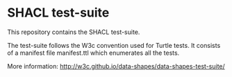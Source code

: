 # SHACL test-suite

This repository contains the SHACL test-suite.

The test-suite follows the W3c convention used for Turtle tests. 
It consists of a manifest file manifest.ttl which enumerates all the tests. 

More information: http://w3c.github.io/data-shapes/data-shapes-test-suite/

 
